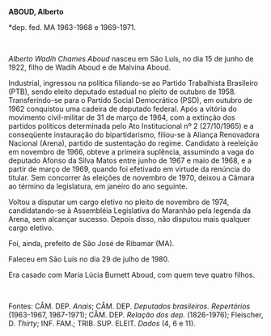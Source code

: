 **ABOUD, Alberto**

\*dep. fed. MA 1963-1968 e 1969-1971.

 

*Alberto Wadih Chames Aboud* nasceu em São Luís, no dia 15 de junho de
1922, filho de Wadih Aboud e de Malvina Aboud.

Industrial, ingressou na política filiando-se ao Partido Trabalhista
Brasileiro (PTB), sendo eleito deputado estadual no pleito de outubro de
1958. Transferindo-se para o Partido Social Democrático (PSD), em
outubro de 1962 conquistou uma cadeira de deputado federal. Após a
vitória do movimento civil-militar de 31 de março de 1964, com a
extinção dos partidos políticos determinada pelo Ato Institucional nº 2
(27/10/1965) e a conseqüente instauração do bipartidarismo, filiou-se à
Aliança Renovadora Nacional (Arena), partido de sustentação do regime.
Candidato à reeleição em novembro de 1966, obteve a primeira suplência,
assumindo a vaga do deputado Afonso da Silva Matos entre junho de 1967 e
maio de 1968, e a partir de março de 1969, quando foi efetivado em
virtude da renúncia do titular. Sem concorrer às eleições de novembro de
1970, deixou a Câmara ao término da legislatura, em janeiro do ano
seguinte.

Voltou a disputar um cargo eletivo no pleito de novembro de 1974,
candidatando-se à Assembléia Legislativa do Maranhão pela legenda da
Arena, sem alcançar sucesso. Depois disso, não disputou mais qualquer
cargo eletivo.

Foi, ainda, prefeito de São José de Ribamar (MA).

Faleceu em São Luís no dia 29 de julho de 1980.

Era casado com Maria Lúcia Burnett Aboud, com quem teve quatro filhos.

 

Fontes: CÂM. DEP. *Anais*; CÂM. DEP. *Deputados brasileiros.
Repertórios* (1963-1967, 1967-1971); CÂM. DEP. *Relação dos dep.*
(1826-1976); Fleischer, D. *Thirty*; INF. FAM.; TRIB. SUP. ELEIT.
*Dados* (4, 6 e 11).

 
